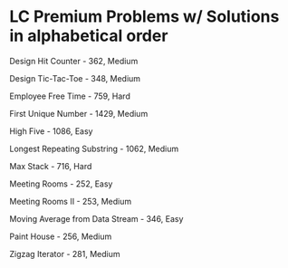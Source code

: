 # LC Premium Problems w/ Solutions in alphabetical order
Design Hit Counter - 362, Medium

Design Tic-Tac-Toe - 348, Medium

Employee Free Time - 759, Hard

First Unique Number - 1429, Medium

High Five - 1086, Easy

Longest Repeating Substring - 1062, Medium

Max Stack - 716, Hard

Meeting Rooms - 252, Easy

Meeting Rooms II - 253, Medium

Moving Average from Data Stream - 346, Easy

Paint House - 256, Medium

Zigzag Iterator - 281, Medium

